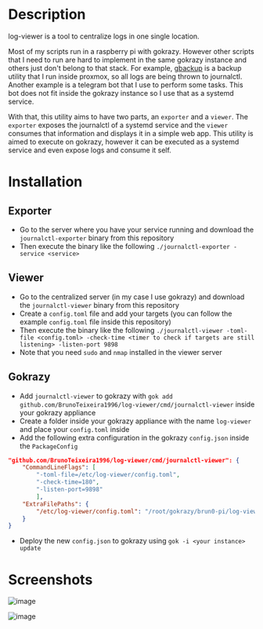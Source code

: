 # Description

log-viewer is a tool to centralize logs in one single location.

Most of my scripts run in a raspberry pi with gokrazy. However other scripts that I need to run are hard to implement in the same gokrazy instance and others just don't belong to that stack. For example, [gbackup](https://github.com/BrunoTeixeira1996/gbackup) is a backup utility that I run inside proxmox, so all logs are being thrown to journalctl. Another example is a telegram bot that I use to perform some tasks. This bot does not fit inside the gokrazy instance so I use that as a systemd service.

With that, this utility aims to have two parts, an `exporter` and a `viewer`. The `exporter` exposes the journalctl of a systemd service and the `viewer` consumes that information and displays it in a simple web app. This utility is aimed to execute on gokrazy, however it can be executed as a systemd service and even expose logs and consume it self.

# Installation

## Exporter

- Go to the server where you have your service running and download the `journalctl-exporter` binary from this repository
- Then execute the binary like the following `./journalctl-exporter -service <service>`

## Viewer

- Go to the centralized server (in my case I use gokrazy) and download the `journalctl-viewer` binary from this repository
- Create a `config.toml` file and add your targets (you can follow the example `config.toml` file inside this repository)
- Then execute the binary like the following `./journalctl-viewer -toml-file <config.toml> -check-time <timer to check if targets are still listening> -listen-port 9898`
- Note that you need `sudo` and `nmap` installed in the viewer server

## Gokrazy

- Add `journalctl-viewer` to gokrazy with `gok add github.com/BrunoTeixeira1996/log-viewer/cmd/journalctl-viewer` inside your gokrazy appliance
- Create a folder inside your gokrazy appliance with the name `log-viewer` and place your `config.toml` inside
- Add the following extra configuration in the gokrazy `config.json` inside the `PackageConfig`

``` json
"github.com/BrunoTeixeira1996/log-viewer/cmd/journalctl-viewer": {
	"CommandLineFlags": [
		"-toml-file=/etc/log-viewer/config.toml",
        "-check-time=180",
        "-listen-port=9898"
		],
    "ExtraFilePaths": {
		"/etc/log-viewer/config.toml": "/root/gokrazy/brun0-pi/log-viewer/config.toml"
    }
}
```

- Deploy the new `config.json` to gokrazy using `gok -i <your instance> update`


# Screenshots

![image](https://github.com/BrunoTeixeira1996/log-viewer/assets/12052283/6cd8e30e-6a84-4c4a-9509-127e9fb68ace)


![image](https://github.com/BrunoTeixeira1996/log-viewer/assets/12052283/104948d7-61c8-407d-b09d-106957afbc3c)
